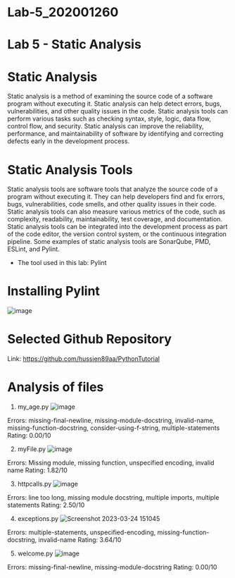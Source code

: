 # Lab-5_202001260

# Lab 5 - Static Analysis

# Static Analysis
Static analysis is a method of examining the source code of a software program without executing it. Static analysis can help detect errors, bugs, vulnerabilities, and other quality issues in the code. Static analysis tools can perform various tasks such as checking syntax, style, logic, data flow, control flow, and security. Static analysis can improve the reliability, performance, and maintainability of software by identifying and correcting defects early in the development process.

# Static Analysis Tools
Static analysis tools are software tools that analyze the source code of a program without executing it. They can help developers find and fix errors, bugs, vulnerabilities, code smells, and other quality issues in their code. Static analysis tools can also measure various metrics of the code, such as complexity, readability, maintainability, test coverage, and documentation. Static analysis tools can be integrated into the development process as part of the code editor, the
version control system, or the continuous integration pipeline. Some examples of static analysis tools are SonarQube, PMD, ESLint, and Pylint.

* The tool used in this lab: Pylint

# Installing Pylint
![image](https://user-images.githubusercontent.com/75676900/227476621-346d0d35-4b58-465f-94b6-3654de90a71f.png)

# Selected Github Repository
Link: https://github.com/hussien89aa/PythonTutorial

# Analysis of files
1. my_age.py
![image](https://user-images.githubusercontent.com/75676900/227478654-d57ea075-caa6-4703-a39e-b01662960a7a.png)

Errors: missing-final-newline, missing-module-docstring, invalid-name, missing-function-docstring, consider-using-f-string, multiple-statements
Rating: 0.00/10

2. myFile.py
![image](https://user-images.githubusercontent.com/75676900/227479498-b009807c-3417-4b44-a309-27ae4921437a.png)

Errors: Missing module, missing function, unspecified encoding, invalid name
Rating: 1.82/10

3. httpcalls.py
![image](https://user-images.githubusercontent.com/75676900/227481272-8aefd5b1-1f06-4244-9c6a-35ed96bb2ca5.png)

Errors: line too long, missing module docstring, multiple imports, multiple statements
Rating: 2.50/10

4. exceptions.py
![Screenshot 2023-03-24 151045](https://user-images.githubusercontent.com/75676900/227483715-4097715e-66a7-4dd4-81fc-80d30141c959.png)

Errors: multiple-statements, unspecified-encoding, missing-function-docstring, invalid-name
Rating: 3.64/10

5. welcome.py
![image](https://user-images.githubusercontent.com/75676900/227484062-91fa75d7-131f-4fb9-a076-d22657f473cc.png)

Errors: missing-final-newline, missing-module-docstring
Rating: 0.00/10




